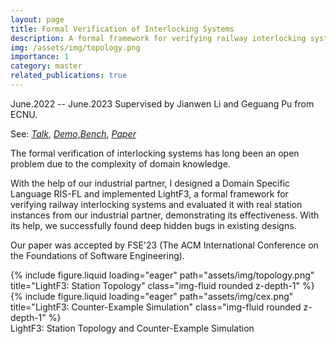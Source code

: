 ```yaml
---
layout: page
title: Formal Verification of Interlocking Systems
description: A formal framework for verifying railway interlocking systems
img: /assets/img/topology.png
importance: 1
category: master
related_publications: true
---
```


June.2022 -- June.2023 Supervised by Jianwen Li and Geguang Pu from ECNU.

See: [*Talk*](https://2023.esec-fse.org/details/fse-2023-industry/15/LightF3-A-Lightweight-Fully-Process-Formal-Framework-for-Automated-Verifying-Railway), [*Demo*](https://github.com/Yibo-Dong/LightF3-illustration),[*Bench*](https://github.com/Yibo-Dong/InterlockingBench), [*Paper*](/assets/pdf/LightF3.pdf)

The formal verification of interlocking systems has long been an open problem due to the complexity of domain knowledge.

With the help of our industrial partner, I designed a Domain Specific Language RIS-FL and implemented LightF3, a formal framework for verifying railway interlocking systems and evaluated it with real station instances from our industrial partner, demonstrating its effectiveness. With its help, we successfully found deep hidden bugs in existing designs.

Our paper was accepted by FSE'23 (The ACM International Conference on the Foundations of Software Engineering).

<div class="row">
    <div class="col-sm mt-3 mt-md-0">
        {% include figure.liquid loading="eager" path="assets/img/topology.png" title="LightF3: Station Topology" class="img-fluid rounded z-depth-1" %}
    </div>
    <div class="col-sm mt-3 mt-md-0">
        {% include figure.liquid loading="eager" path="assets/img/cex.png" title="LightF3: Counter-Example Simulation" class="img-fluid rounded z-depth-1" %}
    </div>
</div>
<div class="caption">
    LightF3: Station Topology and Counter-Example Simulation
</div>